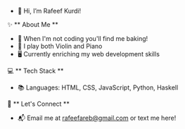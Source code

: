 - 👋 Hi, I’m Rafeef Kurdi!

✨ ** About Me **
- 🍰 When I'm not coding you'll find me baking!
- 🎻 I play both Violin and Piano
- 🖥️ Currently enriching my web development skills


💻 ** Tech Stack **
- 📚 Languages: HTML, CSS, JavaScript, Python, Haskell

🤝 ** Let's Connect **
- 📬 Email me at rafeefareb@gmail.com or text me here!
  
